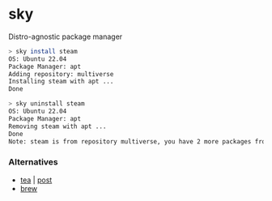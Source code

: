 # sky
Distro-agnostic package manager


```bash
> sky install steam
OS: Ubuntu 22.04
Package Manager: apt
Adding repository: multiverse
Installing steam with apt ...
Done

> sky uninstall steam
OS: Ubuntu 22.04
Package Manager: apt
Removing steam with apt ...
Done
Note: steam is from repository multiverse, you have 2 more packages from that repository installed
```

### Alternatives
- [tea](https://github.com/teaxyz/cli) | [post](https://medium.com/teaxyz/tea-brew-478a9e736638)
- [brew](https://github.com/Homebrew/brew)
